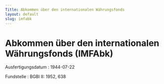 ```yaml
---
Title: Abkommen über den internationalen Währungsfonds
layout: default
slug: imfabk
---
```


# Abkommen über den internationalen Währungsfonds (IMFAbk)

Ausfertigungsdatum
:   1944-07-22

Fundstelle
:   BGBl II: 1952, 638


